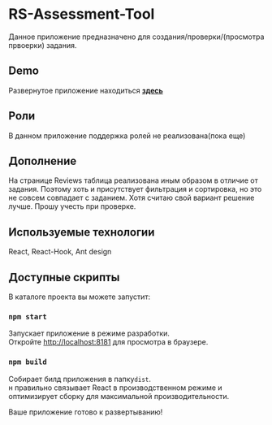 # RS-Assessment-Tool

Данное приложение предназначено для создания/проверки/(просмотра првоерки) задания.<br>

## Demo

Развернутое приложение находиться <strong>[здесь](https://group2-xcheck.netlify.app/)</strong>
<br>

## Роли

  В данном приложение поддержка ролей не реализована(пока еще)

## Дополнение
  
  На странице Reviews таблица реализована иным образом в отличие от задания. Поэтому хоть и присутствует фильтрация и сортировка, но это не совсем совпадает с заданием. Хотя считаю свой вариант решение лучше. Прошу учесть при проверке.

## Используемые технологии
  
React, React-Hook, Ant design

## Доступные скрипты

В каталоге проекта вы можете запустит:

### `npm start`

Запускает приложение в режиме разработки.<br>
Откройте [http://localhost:8181](http://localhost:8181) для просмотра в браузере.<br>

### `npm build`

Собирает билд приложения в папку`dist`.<br>
н правильно связывает React в производственном режиме и оптимизирует сборку для максимальной производительности.<br>

Ваше приложение готово к развертыванию!
